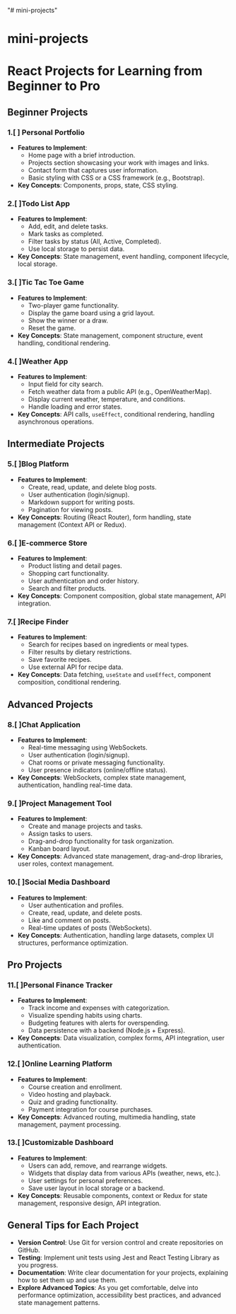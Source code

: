 "# mini-projects" 

# mini-projects
# React Projects for Learning from Beginner to Pro

## Beginner Projects

### 1.[ ] Personal Portfolio
- **Features to Implement**:
  - Home page with a brief introduction.
  - Projects section showcasing your work with images and links.
  - Contact form that captures user information.
  - Basic styling with CSS or a CSS framework (e.g., Bootstrap).
- **Key Concepts**: Components, props, state, CSS styling.

### 2.[ ]Todo List App
- **Features to Implement**:
  - Add, edit, and delete tasks.
  - Mark tasks as completed.
  - Filter tasks by status (All, Active, Completed).
  - Use local storage to persist data.
- **Key Concepts**: State management, event handling, component lifecycle, local storage.

### 3.[ ]Tic Tac Toe Game
- **Features to Implement**:
  - Two-player game functionality.
  - Display the game board using a grid layout.
  - Show the winner or a draw.
  - Reset the game.
- **Key Concepts**: State management, component structure, event handling, conditional rendering.

### 4.[ ]Weather App
- **Features to Implement**:
  - Input field for city search.
  - Fetch weather data from a public API (e.g., OpenWeatherMap).
  - Display current weather, temperature, and conditions.
  - Handle loading and error states.
- **Key Concepts**: API calls, `useEffect`, conditional rendering, handling asynchronous operations.

## Intermediate Projects

### 5.[ ]Blog Platform
- **Features to Implement**:
  - Create, read, update, and delete blog posts.
  - User authentication (login/signup).
  - Markdown support for writing posts.
  - Pagination for viewing posts.
- **Key Concepts**: Routing (React Router), form handling, state management (Context API or Redux).

### 6.[ ]E-commerce Store
- **Features to Implement**:
  - Product listing and detail pages.
  - Shopping cart functionality.
  - User authentication and order history.
  - Search and filter products.
- **Key Concepts**: Component composition, global state management, API integration.

### 7.[ ]Recipe Finder
- **Features to Implement**:
  - Search for recipes based on ingredients or meal types.
  - Filter results by dietary restrictions.
  - Save favorite recipes.
  - Use external API for recipe data.
- **Key Concepts**: Data fetching, `useState` and `useEffect`, component composition, conditional rendering.

## Advanced Projects

### 8.[ ]Chat Application
- **Features to Implement**:
  - Real-time messaging using WebSockets.
  - User authentication (login/signup).
  - Chat rooms or private messaging functionality.
  - User presence indicators (online/offline status).
- **Key Concepts**: WebSockets, complex state management, authentication, handling real-time data.

### 9.[ ]Project Management Tool
- **Features to Implement**:
  - Create and manage projects and tasks.
  - Assign tasks to users.
  - Drag-and-drop functionality for task organization.
  - Kanban board layout.
- **Key Concepts**: Advanced state management, drag-and-drop libraries, user roles, context management.

### 10.[ ]Social Media Dashboard
- **Features to Implement**:
  - User authentication and profiles.
  - Create, read, update, and delete posts.
  - Like and comment on posts.
  - Real-time updates of posts (WebSockets).
- **Key Concepts**: Authentication, handling large datasets, complex UI structures, performance optimization.

## Pro Projects

### 11.[ ]Personal Finance Tracker
- **Features to Implement**:
  - Track income and expenses with categorization.
  - Visualize spending habits using charts.
  - Budgeting features with alerts for overspending.
  - Data persistence with a backend (Node.js + Express).
- **Key Concepts**: Data visualization, complex forms, API integration, user authentication.

### 12.[ ]Online Learning Platform
- **Features to Implement**:
  - Course creation and enrollment.
  - Video hosting and playback.
  - Quiz and grading functionality.
  - Payment integration for course purchases.
- **Key Concepts**: Advanced routing, multimedia handling, state management, payment processing.

### 13.[ ]Customizable Dashboard
- **Features to Implement**:
  - Users can add, remove, and rearrange widgets.
  - Widgets that display data from various APIs (weather, news, etc.).
  - User settings for personal preferences.
  - Save user layout in local storage or a backend.
- **Key Concepts**: Reusable components, context or Redux for state management, responsive design, API integration.

## General Tips for Each Project
- **Version Control**: Use Git for version control and create repositories on GitHub.
- **Testing**: Implement unit tests using Jest and React Testing Library as you progress.
- **Documentation**: Write clear documentation for your projects, explaining how to set them up and use them.
- **Explore Advanced Topics**: As you get comfortable, delve into performance optimization, accessibility best practices, and advanced state management patterns.
